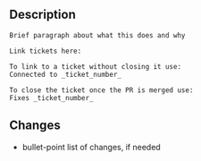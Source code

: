 ## Description

    Brief paragraph about what this does and why

    Link tickets here:
    
    To link to a ticket without closing it use:
    Connected to _ticket_number_

    To close the ticket once the PR is merged use:
    Fixes _ticket_number_

## Changes

* bullet-point list of changes, if needed
